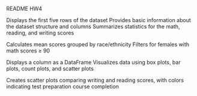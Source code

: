 README HW4

Displays the first five rows of the dataset
Provides basic information about the dataset structure and columns
Summarizes statistics for the math, reading, and writing scores

Calculates mean scores grouped by race/ethnicity
Filters for females with math scores ≥ 90

Displays a column as a DataFrame
Visualizes data using box plots, bar plots, count plots, and scatter plots

Creates scatter plots comparing writing and reading scores, with colors indicating test preparation course completion
